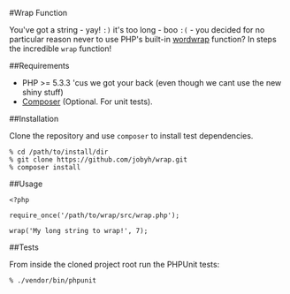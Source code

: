 #Wrap Function

You've got a string - yay! `:)` it's too long - boo `:(` - you decided for no particular reason never to use PHP's built-in [wordwrap](http://php.net/manual/en/function.wordwrap.php) function? In steps the incredible `wrap` function!

##Requirements

- PHP >= 5.3.3 'cus we got your back (even though we cant use the new shiny stuff)
- [Composer](https://getcomposer.org/) (Optional. For unit tests).

##Installation

Clone the repository and use `composer` to install test dependencies.

```
% cd /path/to/install/dir
% git clone https://github.com/jobyh/wrap.git
% composer install
```

##Usage

```
<?php

require_once('/path/to/wrap/src/wrap.php');

wrap('My long string to wrap!', 7);
```

##Tests

From inside the cloned project root run the PHPUnit tests:

```
% ./vendor/bin/phpunit
```
